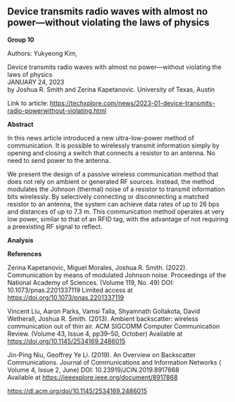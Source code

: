 ## Device transmits radio waves with almost no power—without violating the laws of physics


**Group 10**

Authors: Yukyeong Kim, 

Device transmits radio waves with almost no power—without violating the laws of physics  
JANUARY 24, 2023  
by Joshua R. Smith and Zerina Kapetanovic. University of Texas, Austin 

Link to article: https://techxplore.com/news/2023-01-device-transmits-radio-powerwithout-violating.html


**Abstract**

In this news article introduced a new ultra-low-power method of communication. It is possible to wirelessly transmit information simply by opening and closing a switch that connects a resistor to an antenna. No need to send power to the antenna.

We present the design of a passive wireless communication method that does not rely on ambient or generated RF sources. Instead, the method modulates the Johnson (thermal) noise of a resistor to transmit information bits wirelessly. By selectively connecting or disconnecting a matched resistor to an antenna, the system can achieve data rates of up to 26 bps and distances of up to 7.3 m. This communication method operates at very low power, similar to that of an RFID tag, with the advantage of not requiring a preexisting RF signal to reflect.


**Analysis**



**References**

Zerina Kapetanovic, Miguel Morales, Joshua R. Smith. (2022). Communication by means of modulated Johnson noise. Proceedings of the National Academy of Sciences. (Volume 119, No. 49) DOI: 10.1073/pnas.2201337119
Limited access at https://doi.org/10.1073/pnas.2201337119

Vincent Liu, Aaron Parks, Vamsi Talla, Shyamnath Gollakota, David Wetherall, Joshua R. Smith. (2013). Ambient backscatter: wireless communication out of thin air. ACM SIGCOMM Computer Communication Review. (Volume 43, Issue 4, pp39–50, October)   Available at https://doi.org/10.1145/2534169.2486015

Jin-Ping Niu, Geoffrey Ye Li. (2019). An Overview on Backscatter Communications. Journal of Communications and Information Networks ( Volume 4, Issue 2, June)
DOI: 10.23919/JCIN.2019.8917868  
Available at https://ieeexplore.ieee.org/document/8917868

https://dl.acm.org/doi/10.1145/2534169.2486015
